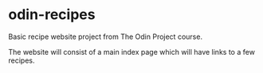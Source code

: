 # odin-recipes

Basic recipe website project from The Odin Project course.

The website will consist of a main index page which will have links to a few recipes.